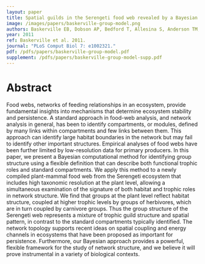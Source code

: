 ```yaml
---
layout: paper
title: Spatial guilds in the Serengeti food web revealed by a Bayesian group model
image: /images/papers/baskerville-group-model.png
authors: Baskerville EB, Dobson AP, Bedford T, Allesina S, Anderson TM, Pascual M.
year: 2011
ref: Baskerville et al. 2011.
journal: "PLoS Comput Biol 7: e1002321."
pdf: /pdfs/papers/baskerville-group-model.pdf
supplement: /pdfs/papers/baskerville-group-model-supp.pdf
---
```


# Abstract

Food webs, networks of feeding relationships in an ecosystem, provide fundamental insights into mechanisms that determine ecosystem stability and persistence. A standard approach in food-web analysis, and network analysis in general, has been to identify compartments, or modules, defined by many links within compartments and few links between them. This approach can identify large habitat boundaries in the network but may fail to identify other important structures. Empirical analyses of food webs have been further limited by low-resolution data for primary producers. In this paper, we present a Bayesian computational method for identifying group structure using a flexible definition that can describe both functional trophic roles and standard compartments. We apply this method to a newly compiled plant-mammal food web from the Serengeti ecosystem that includes high taxonomic resolution at the plant level, allowing a simultaneous examination of the signature of both habitat and trophic roles in network structure. We find that groups at the plant level reflect habitat structure, coupled at higher trophic levels by groups of herbivores, which are in turn coupled by carnivore groups. Thus the group structure of the Serengeti web represents a mixture of trophic guild structure and spatial pattern, in contrast to the standard compartments typically identified. The network topology supports recent ideas on spatial coupling and energy channels in ecosystems that have been proposed as important for persistence. Furthermore, our Bayesian approach provides a powerful, flexible framework for the study of network structure, and we believe it will prove instrumental in a variety of biological contexts.